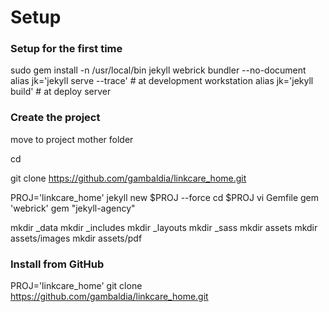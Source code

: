 # Setup


### Setup for the first time

sudo gem install -n /usr/local/bin jekyll webrick bundler --no-document
alias jk='jekyll serve --trace' # at development workstation
alias jk='jekyll build' # at deploy server

### Create the project

move to project mother folder

cd 

git clone https://github.com/gambaldia/linkcare_home.git

PROJ='linkcare_home'
jekyll new $PROJ --force
cd $PROJ
vi Gemfile
gem 'webrick'
gem "jekyll-agency"

mkdir _data
mkdir _includes
mkdir _layouts
mkdir _sass
mkdir assets
mkdir assets/images
mkdir assets/pdf

### Install from GitHub

PROJ='linkcare_home'
git clone https://github.com/gambaldia/linkcare_home.git



